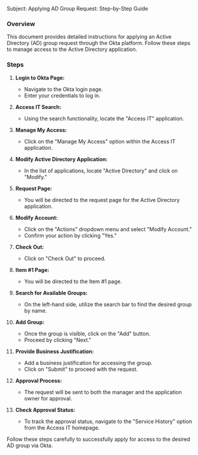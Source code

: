 Subject: Applying AD Group Request: Step-by-Step Guide

### Overview
This document provides detailed instructions for applying an Active Directory (AD) group request through the Okta platform. Follow these steps to manage access to the Active Directory application.

### Steps
1. **Login to Okta Page:**
   - Navigate to the Okta login page.
   - Enter your credentials to log in.

2. **Access IT Search:**
   - Using the search functionality, locate the "Access IT" application.

3. **Manage My Access:**
   - Click on the "Manage My Access" option within the Access IT application.

4. **Modify Active Directory Application:**
   - In the list of applications, locate "Active Directory" and click on "Modify."

5. **Request Page:**
   - You will be directed to the request page for the Active Directory application.

6. **Modify Account:**
   - Click on the "Actions" dropdown menu and select "Modify Account."
   - Confirm your action by clicking "Yes."

7. **Check Out:**
   - Click on "Check Out" to proceed.

8. **Item #1 Page:**
   - You will be directed to the Item #1 page.

9. **Search for Available Groups:**
   - On the left-hand side, utilize the search bar to find the desired group by name.

10. **Add Group:**
    - Once the group is visible, click on the "Add" button.
    - Proceed by clicking "Next."

11. **Provide Business Justification:**
    - Add a business justification for accessing the group.
    - Click on "Submit" to proceed with the request.

12. **Approval Process:**
    - The request will be sent to both the manager and the application owner for approval.

13. **Check Approval Status:**
    - To track the approval status, navigate to the "Service History" option from the Access IT homepage.

Follow these steps carefully to successfully apply for access to the desired AD group via Okta.
